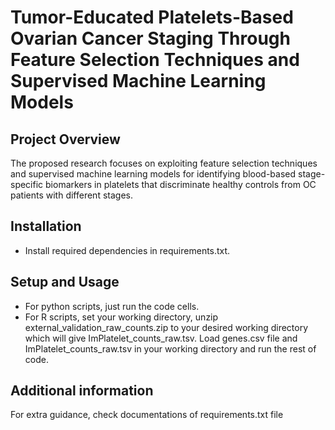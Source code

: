 # Tumor-Educated Platelets-Based Ovarian Cancer Staging Through Feature Selection Techniques and Supervised Machine Learning Models
## Project Overview
The proposed research focuses on exploiting feature selection techniques and supervised machine learning models for identifying blood-based stage-specific biomarkers in platelets that discriminate healthy controls from OC patients with different stages.  

## Installation 
- Install required dependencies in requirements.txt.

## Setup and Usage
- For python scripts, just run the code cells. 
- For R scripts, set your working directory, unzip external_validation_raw_counts.zip to your desired working directory which will give ImPlatelet_counts_raw.tsv. Load genes.csv file and ImPlatelet_counts_raw.tsv in your working directory and run the rest of code.

## Additional information 
For extra guidance, check documentations of requirements.txt file
